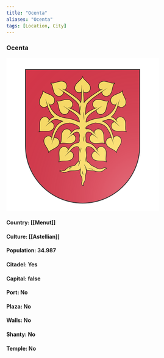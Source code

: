 ```yaml
---
title: "Ocenta"
aliases: "Ocenta"
tags: [Location, City]
---
```

### Ocenta
![](attachment/7f45f4744f252278b69e399123539777.svg)

#### Country: [[Menut]]

#### Culture: [[Astellian]]

#### Population: 34.987

#### Citadel: Yes

#### Capital: false

#### Port: No

#### Plaza: No

#### Walls: No

#### Shanty: No

#### Temple: No

